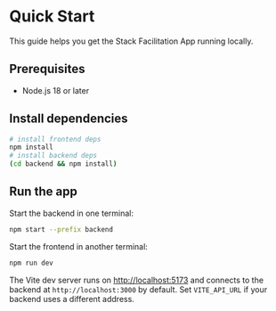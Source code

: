 # Quick Start

This guide helps you get the Stack Facilitation App running locally.

## Prerequisites

- Node.js 18 or later

## Install dependencies

```bash
# install frontend deps
npm install
# install backend deps
(cd backend && npm install)
```

## Run the app

Start the backend in one terminal:

```bash
npm start --prefix backend
```

Start the frontend in another terminal:

```bash
npm run dev
```

The Vite dev server runs on [http://localhost:5173](http://localhost:5173) and connects to the backend at `http://localhost:3000` by default. Set `VITE_API_URL` if your backend uses a different address.

